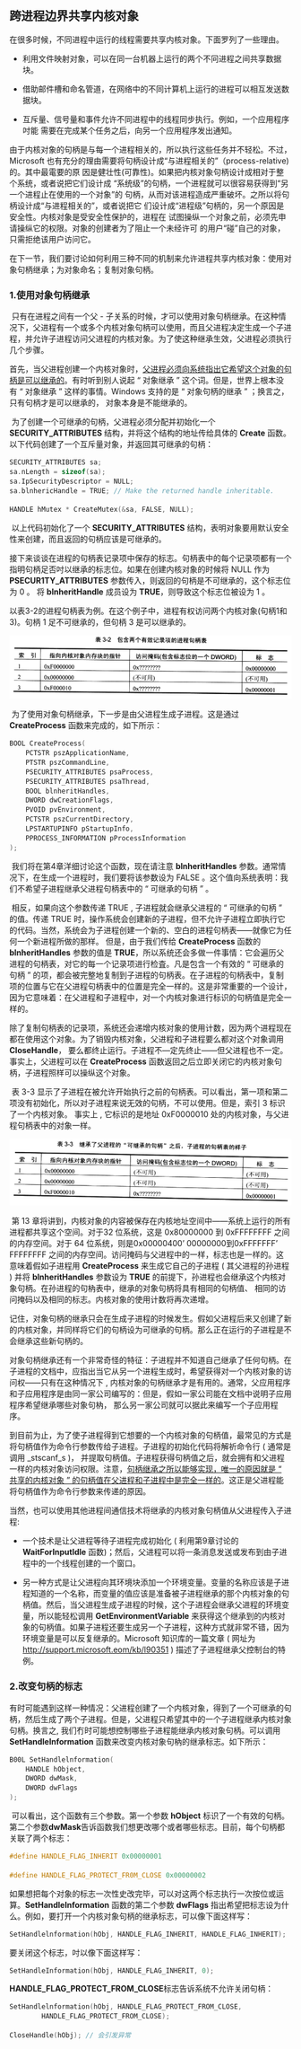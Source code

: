 ## 跨进程边界共享内核对象



在很多时候，不同进程中运行的线程需要共享内核对象。下面罗列了一些理由。

* 利用文件映射对象，可以在同一台机器上运行的两个不冋进程之间共享数据块。

* 借助邮件槽和命名管道，在网络中的不同计算机上运行的进程可以相互发送数 据块。

* 互斥量、信号量和事件允许不同进程中的线程同步执行。例如，一个应用程序吋能 需要在完成某个任务之后，向另一个应用程序发出通知。

​        由于内核对象的句柄是与每一个进程相关的，所以执行这些任务并不轻松。不过，Microsoft 也有充分的理由需要将句柄设计成“与进程相关的”（process-relative)的。其中最電要的原 因是健壮性(可靠性)。如果把内核对象句柄设计成相对于整个系统，或者说把它们设计成 “系统级”的句柄，一个进程就可以很容易获得到“另一个进程止在使用的一个对象”的 句柄，从而对该进程造成严重破坏。之所以将句柄设计成“与进程相关的”，或者说把它 们设计成“进程级”句柄的，另一个原因是安全性。内核对象是受安全性保护的，进程在 试图操纵一个对象之前，必须先申请操纵它的权限。对象的创建者为了阻止一个未经许可 的用户“碰”自己的对象，只需拒绝该用户访问它。

​		在下一节，我们要讨论如何利用三种不同的机制来允许进程共享内核对象：使用对象句柄继承；为对象命名；复制对象句柄。









### 1.使用对象句柄继承

​		只有在进程之间有一个父 - 子关系的时候，才可以使用对象句柄继承。在这种情况下，父进程有一个或多个内核对象句柄可以使用，而且父进程决定生成一个子进程，并允许子进程访问父进程的内核对象。为了使这种继承生效，父进程必须执行几个步骤。

​		首先，当父进程创建一个内核对象时，<u>父进程必须向系统指出它希望这个对象的句柄是可以继承的</u>。有时听到别人说起 “ 对象继承 ” 这个词。但是，世界上根本没有 “ 对象继承 ” 这样的事情。Windows 支持的是 “ 对象句柄的继承 ” ；换言之，只有句柄才是可以继承的， 对象本身是不能继承的。

​		为了创建一个可继承的句柄，父进程必须分配并初始化一个 **SECURITY_ATTRIBUTES** 结构，并将这个结构的地址传给具体的 **Create** 函数。以下代码创建了一个互斥量对象，并返回其可继承的句柄：

```c++
SECURITY_ATTRIBUTES sa;
sa.nLength = sizeof(sa);
sa.IpSecurityDescriptor = NULL;
sa.blnhericHandle = TRUE; // Make the returned handle inheritable.

HANDLE hMutex * CreateMutex(&sa, FALSE, NULL);
```

​		以上代码初始化了一个 **SECURITY_ATTRIBUTES** 结构，表明对象要用默认安全性来创建，而且返回的句柄应该是可继承的。

​		接下来谈谈在进程的句柄表记录项中保存的标志。句柄表中的每个记录项都有一个指明句柄足否吋以继承的标志位。如果在创建内核对象的时候将 NULL 作为 **PSECUR1TY_ATTRIBUTES** 参数传入，则返回的句柄是不可继承的，这个标志位为 0 。 将 **blnheritHandle** 成员设为 **TRUE**，则导致这个标志位被设为 1 。

​		以表3-2的进程句柄表为例。在这个例子中，进程有权访问两个内核对象(句柄1和3)。句柄 1 足不可继承的，但句柄 3 是可以继承的。

![03包含两个有效记录项的进程句柄表](./markdowniamge/03包含两个有效记录项的进程句柄表.png)

​		为了使用对象句柄继承，下一步是由父进程生成子进程。这是通过 **CreateProcess** 函数来完成的，如下所示：

```c++
BOOL CreateProcess(
	PCTSTR pszApplicationName,
	PTSTR pszCommandLine,
	PSECURITY_ATTRIBUTES psaProcess,
	PSECURITY_ATTRIBUTES psaThread,
	BOOL blnheritHandles,
	DWORD dwCreationFlags,
	PVOID pvEnvironment,
	PCTSTR pszCurrentDirectory,
	LPSTARTUPINFO pStartupInfo,
	PPROCESS_INFORMATION pProcessInformation
);
```

​		我们将在第4章洋细讨论这个函数，现在请注意 **blnheritHandles** 参数。通常情况下，在生成一个进程时，我们要将该参数设为 FALSE 。这个值向系统表明：我们不希望子进程继承父进程句柄表中的 “ 可继承的句柄 ” 。

​		相反，如果向这个参数传递 TRUE , 子进程就会继承父进程的 “ 可继承的句柄 ” 的值。传递 TRUE 时，操作系统会创建新的子进程，但不允许子进程立即执行它的代码。当然，系统会为子进程创建一个新的、空白的进程句柄表——就像它为任何一个新进程所做的那样。 但是，由于我们传给 **CreateProcess** 函数的 **blnheritHandles** 参数的值是 **TRUE**，所以系统还会多做一件事情：它会遍历父进程的句柄表，对它的每一个记录项进行检査。凡是包含一个有效的 “ 可继承的句柄 ” 的项，都会被完整地复制到子进程的句柄表。在子进程的句柄表中，复制项的位置与它在父进程句柄表中的位置是完全一样的。这是非常重要的一个设计，因为它意味着：在父进程和子进程中，对一个内核对象进行标识的句柄值是完全一样的。

​		除了复制句柄表的记录项，系统还会递增内核对象的使用计数，因为两个进程现在都在使用这个对象。为了销毁内核对象，父进程和子进程要么都对这个对象调用 **CloseHandle**， 要么都终止运行。子进程不—定先终止——但父进程也不一定。事实上，父进程可以在 **CreateProcess** 函数返回之后立即关闭它的内核对象句柄，子进程照样可以操纵这个对象。

​		表 3-3 显示了子进程在被允许开始执行之前的句柄表。可以看出，第一项和第二项没有初始化，所以对子进程来说无效的句柄，不可以使用。但是，索引 3 标识了一个内核对象。 事实上 , 它标识的是地址 0xF0000010 处的内核对象，与父进程句柄表中的对象一样。

![03继承了父进程的可继承的句柄之后，子进程的句柄表样子](./markdowniamge/03继承了父进程的可继承的句柄之后，子进程的句柄表样子.png)

​		第 13 章将讲到，内核对象的内容被保存在内核地址空间中——系统上运行的所有进程都共享这个空间。对于32 位系统，这是 0x80000000 到 0xFFFFFFFF 之间的内存空间。对于 64 位系统，则是0x00000400’ 00000000到0xFFFFFFF’ FFFFFFFF 之间的内存空间。访问掩码与父进程中的一样，标志也是一样的。这意味着假如子进程用 **CreateProcess** 来生成它自己的子进程 ( 其父进程的孙进程 ) 并将 **blnheritHandles** 参数设为 **TRUE** 的前提下，孙进程也会继承这个内核对象句柄。在孙进程的句枘表中，继承的对象句柄将具有相同的句柄值、 相同的访问掩码以及相同的标志。内核对象的使用计数将再次递增。

​		记住，对象句柄的继承只会在生成子进程的时候发生。假如父进程后来又创建了新的内核对象，并同样将它们的句柄设为可继承的句柄。那么正在运行的子进程是不会继承这些新句柄的。

​		对象句柄继承还有一个非常奇怪的特征：子进程并不知道自己继承了任何句柄。在子进程的文档中，应指出当它从另一个进程生成时，希望获得对一个内核对象的访问权——只有在这种情况下 , 内核对象的句柄继承才是有用的。通常，父应用程序和子应用程序是由同一家公司编写的：但是，假如一家公司能在文档中说明子应用程序希望继承哪些对象句枘， 那么另一家公司就可以据此来编写一个子应用程序。

​		到目前为止，为了使子进程得到它想要的一个内核对象的句柄值，最常见的方式是将句柄值作为命令行参数传给子进程。子进程的初始化代码将解祈命令行 ( 通常是调用 _stscanf_s )， 并提取句柄值。子进程获得句柄值之后，就会拥有和父进程一样的内核对象访问权限。注意，<u>句柄继承之所以能够实现，唯一的原因就是 “ 共享的内核对象 ” 的句柄值在父进程和子进程中是完全一样的</u>。这正是父进程能将句柄值作为命令行参数来传递的原因。



​		当然，也可以使用其他进程间通信技术将继承的内核对象句柄值从父进程传入子进程:

- 一个技术是让父进程等待子进程完成初始化 ( 利用第9章讨论的 **WaitForlnputldle** 函数)；然后，父进程可以将一条消息发送或发布到由子进程中的一个线程创建的一个窗口。

* 另一种方式是让父进程向其环境块添加一个环境变量。变量的名称应该是子进程知道的一个名称，而变量的值应该是准备被子进程继承的那个内核对象的句柄值。然后，当父进程生成子进程的时候，这个子进程会继承父进程的环境变量，所以能轻松调用 **GetEnvironmentVariable** 来获得这个继承到的内核对象的句柄值。如果子进程还要生成另一个子进程，这种方式就非常不错，因为环境变量是可以反复继承的。Microsoft 知识库的一篇文章 ( 网址为 http://support.microsoft.eom/kb/l90351 ) 描述了子进程继承父控制台的特例。



### 2.改变句柄的标志

​		有时可能遇到这样一种情况：父进程创建了一个内核对象，得到了一个可继承的句柄，然后生成了两个子进程。但是，父进程只希望其中的一个子进程继承内核对象句柄。换言之, 我们冇时可能想控制哪些子进程能继承内核对象句柄。可以调用 **SetHandlelnformation** 函数来改变内核对象句枘的继承标志。如下所示： 

```C
B00L SetHandlelnformation(
	HANDLE hObject,
	DWORD dwMask,
	DWORD dwFlags
);
```

​		可以看出，这个函数有三个参数。第一个参数 **hObject** 标识了一个有效的句柄。第二个参数**dwMask**告诉函数我们想更改哪个或者哪些标志。目前，每个句柄都关联了两个标志：

```c
#define HANDLE_FLAG_INHERIT 0x00000001

#define HANDLE_FLAG_PROTECT_FR0M_CLOSE 0x00000002
```

​		如果想把每个对象的标志一次性史改完毕，可以对这两个标志执行一次按位或运算。**SetHandlelnformation** 函数的第二个参数 **dwFlags** 指出希望把标志设为什么。例如，要打开一个内核对象句柄的继承标志，可以像下面这样写：

```c
SetHandlelnformation(hObj, HANDLE_FLAG_INHERIT, HANDLE_FLAG_INHERIT);
```

要关闭这个标志，吋以像下面这样写：

```c
SetHandleInformation(hObj, HANDLE_FLAG_INHERIT, 0);
```

**HANDLE_FLAG_PROTECT_FROM_CLOSE**标志告诉系统不允许关闭句柄：

```c
SetHandlelnformation(hObj, HANDLE_FLAG_PROTECT_FROM_CLOSE,
		HANDLE_FLAG_PROTECT_FROM_CLOSE);

CloseHandle(hObj); // 会引发异常
```





